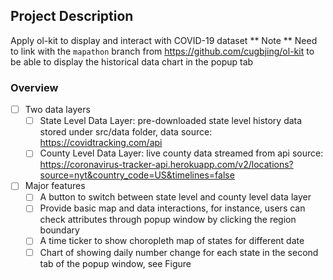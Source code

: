 ## Project Description
Apply ol-kit to display and interact with COVID-19 dataset
** Note ** Need to link with the `mapathon` branch from https://github.com/cugbjing/ol-kit to be able to display the historical data chart in the popup tab

### Overview
- [ ] Two data layers
    - [ ] State Level Data Layer: pre-downloaded state level history data stored under src/data folder, data source: https://covidtracking.com/api
    - [ ] County Level Data Layer: live county data streamed from api source: https://coronavirus-tracker-api.herokuapp.com/v2/locations?source=nyt&country_code=US&timelines=false

- [ ] Major features
    - [ ] A button to switch between state level and county level data layer
    - [ ] Provide basic map and data interactions, for instance, users can check attributes through popup window by clicking the region boundary
    - [ ] A time ticker to show choropleth map of states for different date 
    - [ ] Chart of showing daily number change for each state in the second tab of the popup window, see Figure 